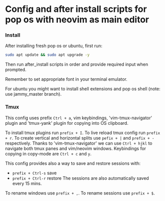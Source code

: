 # Config and after install scripts for pop os with neovim as main editor

### Install

After installing fresh pop os or ubuntu, first run:

```sh
sudo apt update && sudo apt upgrade -y
```

Then run after_install scripts in order and provide required input when prompted.

Remember to set appropriate font in your terminal emulator.

For ubuntu you might want to install shell extensions and pop os shell (note: use jammy_master branch).

### Tmux

This config uses prefix `Ctrl + a`, vim keybindings, 'vim-tmux-navigator' plugin and 'tmux-yank' plugin for copying into OS clipboard. 

To install tmux plugins run `prefix + I`.
To live reload tmux config run `prefix + r`.
To create vertical and horizontal splits use `pefix + |` and `prefix + -` respectively.
Thanks to 'vim-tmux-navigator' we can use `Ctrl + hjkl` to navigate both tmux panes and vim/neovim windows.
Keybindings for copying in copy-mode are `Ctrl + c` and `y`.

This config provides also a way to save and restore sessions with:
 - `prefix + Ctrl-s` save
 - `prefix + Ctrl-r` restore
The sessions are also automatically saved every 15 mins.

To rename windows use `prefix + ,`.
To rename sessions use `prefix + $`.
